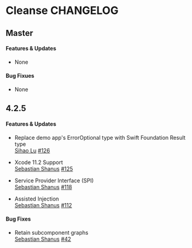 # Cleanse CHANGELOG

## Master

#### Features & Updates

* None

#### Bug Fixues

* None

## 4.2.5

#### Features & Updates

* Replace demo app's ErrorOptional type with Swift Foundation Result type  
  [Sihao Lu](https://github.com/DJBen)
  [#126](https://github.com/square/Cleanse/pull/126)

* Xcode 11.2 Support  
  [Sebastian Shanus](https://github.com/sebastianv1)
  [#125](https://github.com/square/Cleanse/issues/125)

* Service Provider Interface (SPI)  
  [Sebastian Shanus](https://github.com/sebastianv1)
  [#118](https://github.com/square/Cleanse/issues/118)

* Assisted Injection  
  [Sebastian Shanus](https://github.com/sebastianv1)
  [#112](https://github.com/square/Cleanse/issues/112)

#### Bug Fixes

* Retain subcomponent graphs  
  [Sebastian Shanus](https://github.com/sebastianv1)
  [#42](https://github.com/square/Cleanse/issues/42)
